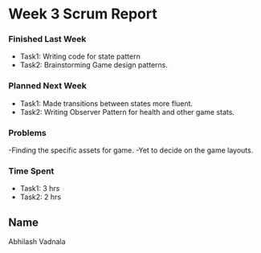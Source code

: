 # Week 3 Scrum Report 

### Finished Last Week 
- Task1: Writing code for state pattern
- Task2: Brainstorming Game design patterns.

### Planned Next Week 
- Task1: Made transitions between states more fluent.
- Task2: Writing Observer Pattern for health and other game stats.

### Problems
-Finding the specific assets for game.
-Yet to decide on the game layouts.

### Time Spent

- Task1: 3 hrs
- Task2: 2 hrs

## Name
Abhilash Vadnala

